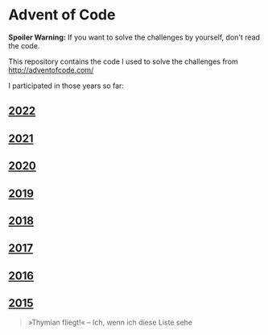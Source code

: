 Advent of Code
==============

**Spoiler Warning:** If you want to solve the challenges by yourself, don't read the code.

This repository contains the code I used to solve the challenges from http://adventofcode.com/

I participated in those years so far:

[2022](2022)
------------

[2021](2021)
------------

[2020](2020)
------------

[2019](2019)
------------

[2018](2018)
------------

[2017](2017)
------------

[2016](2016)
------------

[2015](2015)
------------


> »Thymian fliegt!« – Ich, wenn ich diese Liste sehe
